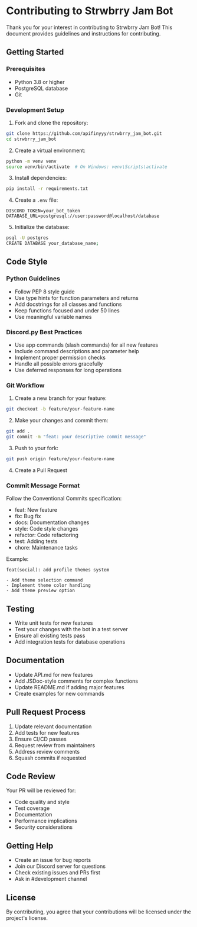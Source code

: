 # Contributing to Strwbrry Jam Bot

Thank you for your interest in contributing to Strwbrry Jam Bot! This document provides guidelines and instructions for contributing.

## Getting Started

### Prerequisites
- Python 3.8 or higher
- PostgreSQL database
- Git

### Development Setup
1. Fork and clone the repository:
```bash
git clone https://github.com/apifinyyy/strwbrry_jam_bot.git
cd strwbrry_jam_bot
```

2. Create a virtual environment:
```bash
python -m venv venv
source venv/bin/activate  # On Windows: venv\Scripts\activate
```

3. Install dependencies:
```bash
pip install -r requirements.txt
```

4. Create a `.env` file:
```env
DISCORD_TOKEN=your_bot_token
DATABASE_URL=postgresql://user:password@localhost/database
```

5. Initialize the database:
```bash
psql -U postgres
CREATE DATABASE your_database_name;
```

## Code Style

### Python Guidelines
- Follow PEP 8 style guide
- Use type hints for function parameters and returns
- Add docstrings for all classes and functions
- Keep functions focused and under 50 lines
- Use meaningful variable names

### Discord.py Best Practices
- Use app commands (slash commands) for all new features
- Include command descriptions and parameter help
- Implement proper permission checks
- Handle all possible errors gracefully
- Use deferred responses for long operations

### Git Workflow
1. Create a new branch for your feature:
```bash
git checkout -b feature/your-feature-name
```

2. Make your changes and commit them:
```bash
git add .
git commit -m "feat: your descriptive commit message"
```

3. Push to your fork:
```bash
git push origin feature/your-feature-name
```

4. Create a Pull Request

### Commit Message Format
Follow the Conventional Commits specification:
- feat: New feature
- fix: Bug fix
- docs: Documentation changes
- style: Code style changes
- refactor: Code refactoring
- test: Adding tests
- chore: Maintenance tasks

Example:
```
feat(social): add profile themes system

- Add theme selection command
- Implement theme color handling
- Add theme preview option
```

## Testing
- Write unit tests for new features
- Test your changes with the bot in a test server
- Ensure all existing tests pass
- Add integration tests for database operations

## Documentation
- Update API.md for new features
- Add JSDoc-style comments for complex functions
- Update README.md if adding major features
- Create examples for new commands

## Pull Request Process
1. Update relevant documentation
2. Add tests for new features
3. Ensure CI/CD passes
4. Request review from maintainers
5. Address review comments
6. Squash commits if requested

## Code Review
Your PR will be reviewed for:
- Code quality and style
- Test coverage
- Documentation
- Performance implications
- Security considerations

## Getting Help
- Create an issue for bug reports
- Join our Discord server for questions
- Check existing issues and PRs first
- Ask in #development channel

## License
By contributing, you agree that your contributions will be licensed under the project's license.
